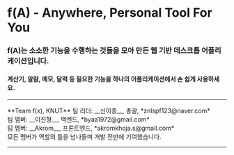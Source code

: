 f(A) - Anywhere, Personal Tool For You
===
### f(A)는 소소한 기능을 수행하는 것들을 모아 만든 웹 기반 데스크톱 어플리케이션입니다.
#### 계산기, 알람, 메모, 달력 등 필요한 기능을 하나의 어플리케이션에서 손 쉽게 사용하세요.

<hr />
**Team f(x), KNUT**
팀 리더: __신이종__, 총괄, *znlspf123@naver.com*<br />
팀 멤버: __이진형__, 백엔드, *byaa1972@gmail.com*<br />
팀 멤버: __Akrom__, 프론트엔드, *akromkhoja.s@gmail.com*<br />
모든 멤버가 역할의 틀을 넘나들며 개발 전반에 기여했습니다.<br />
<hr />